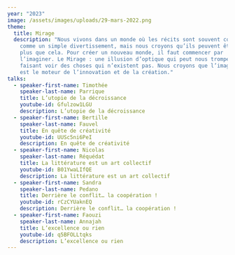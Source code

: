 ```yaml
---
year: "2023"
image: /assets/images/uploads/29-mars-2022.png
theme:
  title: Mirage
  description: "Nous vivons dans un monde où les récits sont souvent considérés
    comme un simple divertissement, mais nous croyons qu’ils peuvent être bien
    plus que cela. Pour créer un nouveau monde, il faut commencer par
    l’imaginer. Le Mirage : une illusion d’optique qui peut nous tromper en nous
    faisant voir des choses qui n’existent pas. Nous croyons que l’imagination
    est le moteur de l’innovation et de la création."
talks:
  - speaker-first-name: Timothée
    speaker-last-name: Parrique
    title: L’utopie de la décroissance
    youtube-id: Gfulzow1LGU
    description: L’utopie de la décroissance
  - speaker-first-name: Bertille
    speaker-last-name: Fauvel
    title: En quête de créativité
    youtube-id: UUSc5ni6PeI
    description: En quête de créativité
  - speaker-first-name: Nicolas
    speaker-last-name: Réquédat
    title: La littérature est un art collectif
    youtube-id: B01YwaLIfQE
    description: La littérature est un art collectif
  - speaker-first-name: Sandra
    speaker-last-name: Pedano
    title: Derrière le conflit… la coopération !
    youtube-id: rCzCYUaknEQ
    description: Derrière le conflit… la coopération !
  - speaker-first-name: Faouzi
    speaker-last-name: Annajah
    title: L’excellence ou rien
    youtube-id: q5BFOLLtqks
    description: L’excellence ou rien
---
```

